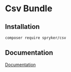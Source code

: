 # Csv Bundle

## Installation

```
composer require spryker/csv
```

## Documentation

[Documentation](http://spryker.github.io)
